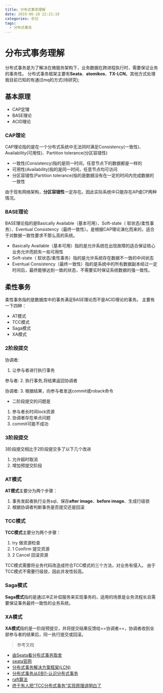 ```yaml
---
title: 分布式事务理解
date: 2019-06-28 22:21:19
categories: 杂记
tags:
  - 分布式事务
---
```


# 分布式事务理解

分布式事务是为了解决在微服务架构下，业务数据在跨进程执行时，需要保证业务的事务性。
分布式事务框架主要有**Seata**、**atomikos**、**TX-LCN**。其他方式处理我目前已知的有通过mq的方式(待研究);


## 基本原理

- CAP定理
- BASE理论
- ACID理论 

### CAP理论
CAP理论指的是在一个分布式系统中无法同时满足Consistency(一致性)、Availability(可用性)、Partition tolerance(分区容错性)
- 一致性(Consistency)指的是同一时间，任意节点下的数据都是一样的
- 可用性(Availability)指的是同一时间，任意节点均可访问
- 分区容错性(Partition tolerance)指的是数据没有在一定的时间内完成数据的一致性

由于现有网络架构，**分区容错性**一定存在。因此实际系统中只能存在AP或CP两种情况。

### BASE理论
BASE理论指的是Basically Available（基本可用）、Soft-state（ 软状态/柔性事务）、Eventual Consistency（最终一致性）。是根据CAP理论演化而来的，适合于对数据一致性要求不那么高的系统。
- Basically Available（基本可用）指的是允许系统在出现故障的适合保证核心业务允许而损失一些可用性
- Soft-state（ 软状态/柔性事务）指的是允许系统存在数据不一致的中间状态
- Eventual Consistency（最终一致性）指的是系统中的所有数据副本经过一定时间后，最终能够达到一致的状态，不需要实时保证系统数据的强一致性。


## 柔性事务
柔性事务指的是数据库中的事务满足BASE理论而不是ACID理论的事务。
主要有一下四种：
- AT模式
- TCC模式
- Saga模式
- XA模式

### 2阶段提交
协调者:
1. 让参与者进行执行事务

参与者:
2. 执行事务,将结果返回协调者

协调者:
3. 根据结果，向参与者发送commit或roback命令

- 二阶段提交的问题是
1. 参与者长时间lock资源
2. 协调者存在单点问题
3. commit可能不成功


### 3阶段提交

3阶段提交相比于2阶段提交多了以下几个改进
1. 允许超时取消
2. 增加预提交阶段

### AT模式
 **AT模式**主要分为两个步骤：
 1. 事务发起者执行业务sql、保存**after image**、**before image**、生成行级锁
 2. 根据协调者判断事务是否提交还是回滚

### TCC模式
**TCC模式**主要分为两个步骤：
1. try 做资源检查
2. 1 Confirm 提交资源
2. 2 Cancel 回滚资源

TCC模式需要将业务代码改造成符合TCC模式的三个方法，对业务有侵入。
由于TCC模式不需要行级锁，因此并发性较高。

### Saga模式
**Saga模式**指的是通过冲正补偿服务来实现事务的，适用的场景是业务流程长且需要保证事务最终一致性的业务系统。

### XA模式
**XA模式**指的是一阶段预提交，并将提交结果反馈给==协调者==，协调者收到全部参与者的结果后，同一执行提交或回滚。

> 参考文档
- [由Seata看分布式事务取舍](https://www.jianshu.com/p/917cb4bdaa03)
- [seata官网](https://seata.io/zh-cn/)
- [分布式事务解决方案框架(LCN)](https://www.jianshu.com/p/73beee3c70e9)
- [分布式事务从0到1-认识分布式事务](https://www.codingapi.com/docs/txlcn-lesson01/)
- [raft算法](http://thesecretlivesofdata.com/raft/)
- [终于有人把“TCC分布式事务”实现原理讲明白了](https://www.cnblogs.com/jajian/p/10014145.html)

